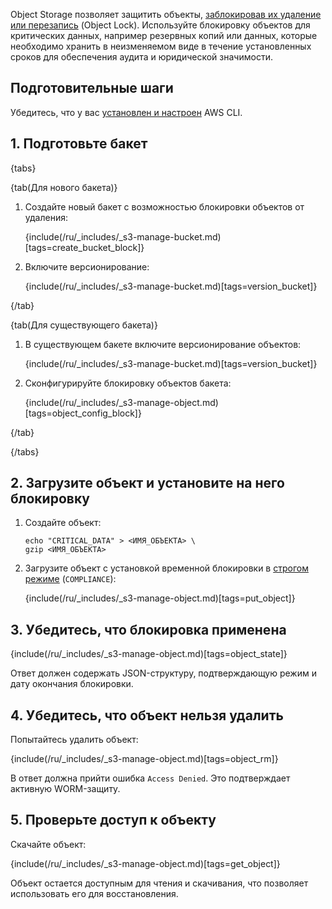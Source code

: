 Object Storage позволяет защитить объекты, [заблокировав их удаление или перезапись](/ru/storage/s3/concepts/objects-lock) (Object Lock). Используйте блокировку объектов для критических данных, например резервных копий или данных, которые необходимо хранить в неизменяемом виде в течение установленных сроков для обеспечения аудита и юридической значимости.

## Подготовительные шаги

Убедитесь, что у вас [установлен и настроен](/ru/storage/s3/connect/s3-cli) AWS CLI.

## 1. Подготовьте бакет

{tabs}

{tab(Для нового бакета)}

1. Создайте новый бакет с возможностью блокировки объектов от удаления:

   {include(/ru/_includes/_s3-manage-bucket.md)[tags=create_bucket_block]}

1. Включите версионирование:

   {include(/ru/_includes/_s3-manage-bucket.md)[tags=version_bucket]}

{/tab}

{tab(Для существующего бакета)}

1. В существующем бакете включите версионирование объектов:

   {include(/ru/_includes/_s3-manage-bucket.md)[tags=version_bucket]}

1. Сконфигурируйте блокировку объектов бакета:

   {include(/ru/_includes/_s3-manage-object.md)[tags=object_config_block]}

{/tab}

{/tabs}

## 2. Загрузите объект и установите на него блокировку

1. Создайте объект:

   ```console
   echo "CRITICAL_DATA" > <ИМЯ_ОБЪЕКТА> \
   gzip <ИМЯ_ОБЪЕКТА>
   ```

1. Загрузите объект с установкой временной блокировки в [строгом режиме](/ru/storage/s3/concepts/objects-lock#compliance-lock) (`COMPLIANCE`):

   {include(/ru/_includes/_s3-manage-object.md)[tags=put_object]}

## 3. Убедитесь, что блокировка применена

{include(/ru/_includes/_s3-manage-object.md)[tags=object_state]}

Ответ должен содержать JSON-структуру, подтверждающую режим и дату окончания блокировки.

## 4. Убедитесь, что объект нельзя удалить

Попытайтесь удалить объект:

{include(/ru/_includes/_s3-manage-object.md)[tags=object_rm]}

В ответ должна прийти ошибка `Access Denied`. Это подтверждает активную WORM-защиту.

## 5. Проверьте доступ к объекту

Скачайте объект:

{include(/ru/_includes/_s3-manage-object.md)[tags=get_object]}

Объект остается доступным для чтения и скачивания, что позволяет использовать его для восстановления.